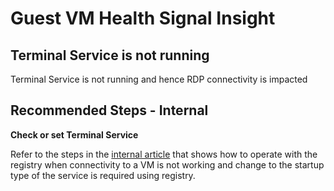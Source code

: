 <properties
pageTitle="VM Health Signal"
description="Terminal Service"
infoBubbleText="Terminal Service"
service="microsoft.compute"
resource="virtualmachines"
authors="manavis"
displayOrder=""
articleId="vmhealthsignal_4c4d26e0-293f-435b-83fe-3ac0169d6cdf"
diagnosticScenario="Administrator Setting"
selfHelpType="diagnostics"
supportTopicIds="32411835"
resourceTags="windows"
productPesIds="14749"
cloudEnvironments="public"
/>

# Guest VM Health Signal Insight
<!--issueDescription-->
## **Terminal Service is not running**
Terminal Service is not running and hence RDP connectivity is impacted
<!--/issueDescription-->

## **Recommended Steps - Internal**
**Check or set Terminal Service**

Refer to the steps in the [internal article](https://www.csssupportwiki.com/index.php/curated:Azure/Virtual_Machine/Can%E2%80%99t_RDP-SSH/HowTo/Check_or_set_a_Windows_service_through_registry) that shows how to operate with the registry when connectivity to a VM is not working and change to the startup type of the service is required using registry.

